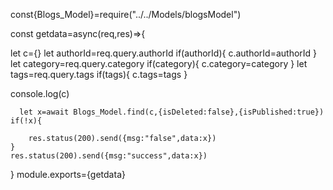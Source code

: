 const{Blogs_Model}=require("../../Models/blogsModel")

const getdata=async(req,res)=>{

 let c={}
    let authorId=req.query.authorId
    if(authorId){
        c.authorId=authorId
    }
    let category=req.query.category
    if(category){
        c.category=category
    }
    let tags=req.query.tags
    if(tags){
        c.tags=tags
    }

console.log(c)

      let x=await Blogs_Model.find(c,{isDeleted:false},{isPublished:true})
    if(!x){

        res.status(200).send({msg:"false",data:x})
    }
    res.status(200).send({msg:"success",data:x})

}
module.exports={getdata}